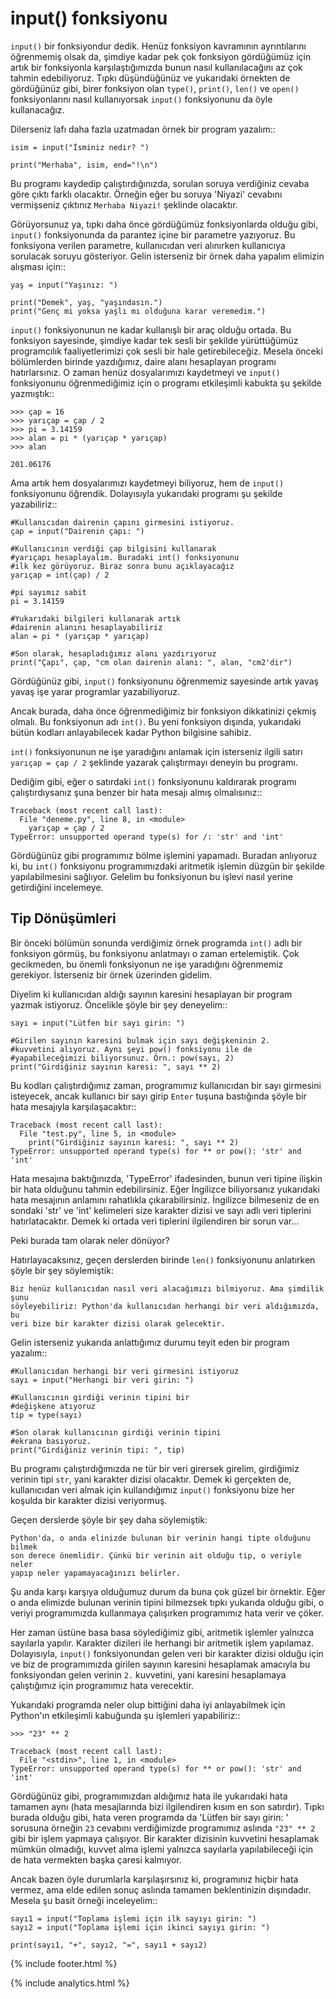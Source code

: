 #    input() fonksiyonu


``input()`` bir fonksiyondur dedik. Henüz fonksiyon kavramının ayrıntılarını
öğrenmemiş olsak da, şimdiye kadar pek çok fonksiyon gördüğümüz için artık bir
fonksiyonla karşılaştığımızda bunun nasıl kullanılacağını az çok tahmin
edebiliyoruz. Tıpkı düşündüğünüz ve yukarıdaki örnekten de gördüğünüz gibi,
birer fonksiyon olan ``type()``, ``print()``, ``len()`` ve ``open()``
fonksiyonlarını nasıl kullanıyorsak ``input()`` fonksiyonunu da öyle
kullanacağız.

Dilerseniz lafı daha fazla uzatmadan örnek bir program yazalım::

    isim = input("İsminiz nedir? ")

    print("Merhaba", isim, end="!\n")

Bu programı kaydedip çalıştırdığınızda, sorulan soruya verdiğiniz cevaba göre
çıktı farklı olacaktır. Örneğin eğer bu soruya 'Niyazi' cevabını vermişseniz
çıktınız `Merhaba Niyazi!` şeklinde olacaktır.

Görüyorsunuz ya, tıpkı daha önce gördüğümüz fonksiyonlarda olduğu gibi,
``input()`` fonksiyonunda da parantez içine bir parametre yazıyoruz. Bu
fonksiyona verilen parametre, kullanıcıdan veri alınırken kullanıcıya sorulacak
soruyu gösteriyor. Gelin isterseniz bir örnek daha yapalım elimizin alışması
için::

    yaş = input("Yaşınız: ")

    print("Demek", yaş, "yaşındasın.")
    print("Genç mi yoksa yaşlı mı olduğuna karar veremedim.")

``input()`` fonksiyonunun ne kadar kullanışlı bir araç olduğu ortada. Bu
fonksiyon sayesinde, şimdiye kadar tek sesli bir şekilde yürüttüğümüz
programcılık faaliyetlerimizi çok sesli bir hale getirebileceğiz. Mesela önceki
bölümlerden birinde yazdığımız, daire alanı hesaplayan programı hatırlarsınız. O
zaman henüz dosyalarımızı kaydetmeyi ve ``input()`` fonksiyonunu öğrenmediğimiz
için o programı etkileşimli kabukta şu şekilde yazmıştık::

    >>> çap = 16
    >>> yarıçap = çap / 2
    >>> pi = 3.14159
    >>> alan = pi * (yarıçap * yarıçap)
    >>> alan

    201.06176

Ama artık hem dosyalarımızı kaydetmeyi biliyoruz, hem de ``input()``
fonksiyonunu öğrendik. Dolayısıyla yukarıdaki programı şu şekilde yazabiliriz::

    #Kullanıcıdan dairenin çapını girmesini istiyoruz.
    çap = input("Dairenin çapı: ")

    #Kullanıcının verdiği çap bilgisini kullanarak
    #yarıçapı hesaplayalım. Buradaki int() fonksiyonunu
    #ilk kez görüyoruz. Biraz sonra bunu açıklayacağız
    yarıçap = int(çap) / 2

    #pi sayımız sabit
    pi = 3.14159

    #Yukarıdaki bilgileri kullanarak artık
    #dairenin alanını hesaplayabiliriz
    alan = pi * (yarıçap * yarıçap)

    #Son olarak, hesapladığımız alanı yazdırıyoruz
    print("Çapı", çap, "cm olan dairenin alanı: ", alan, "cm2'dir")

Gördüğünüz gibi, ``input()`` fonksiyonunu öğrenmemiz sayesinde artık yavaş yavaş
işe yarar programlar yazabiliyoruz.

Ancak burada, daha önce öğrenmediğimiz bir fonksiyon dikkatinizi çekmiş olmalı.
Bu fonksiyonun adı ``int()``. Bu yeni fonksiyon dışında, yukarıdaki bütün
kodları anlayabilecek kadar Python bilgisine sahibiz.

``int()`` fonksiyonunun ne işe yaradığını anlamak için isterseniz ilgili satırı
``yarıçap = çap / 2`` şeklinde yazarak çalıştırmayı deneyin bu programı.

Dediğim gibi, eğer o satırdaki ``int()`` fonksiyonunu kaldırarak programı
çalıştırdıysanız şuna benzer bir hata mesajı almış olmalısınız::

    Traceback (most recent call last):
      File "deneme.py", line 8, in <module>
        yarıçap = çap / 2
    TypeError: unsupported operand type(s) for /: 'str' and 'int'

Gördüğünüz gibi programımız bölme işlemini yapamadı. Buradan anlıyoruz ki, bu
``int()`` fonksiyonu programımızdaki aritmetik işlemin düzgün bir şekilde
yapılabilmesini sağlıyor. Gelelim bu fonksiyonun bu işlevi nasıl yerine
getirdiğini incelemeye.

## Tip Dönüşümleri


Bir önceki bölümün sonunda verdiğimiz örnek programda ``int()`` adlı bir
fonksiyon görmüş, bu fonksiyonu anlatmayı o zaman ertelemiştik. Çok gecikmeden,
bu önemli fonksiyonun ne işe yaradığını öğrenmemiz gerekiyor. İsterseniz bir
örnek üzerinden gidelim.

Diyelim ki kullanıcıdan aldığı sayının karesini hesaplayan bir program yazmak
istiyoruz. Öncelikle şöyle bir şey deneyelim::

    sayı = input("Lütfen bir sayı girin: ")

    #Girilen sayının karesini bulmak için sayı değişkeninin 2.
    #kuvvetini alıyoruz. Aynı şeyi pow() fonksiyonu ile de
    #yapabileceğimizi biliyorsunuz. Örn.: pow(sayı, 2)
    print("Girdiğiniz sayının karesi: ", sayı ** 2)

Bu kodları çalıştırdığımız zaman, programımız kullanıcıdan bir sayı girmesini
isteyecek, ancak kullanıcı bir sayı girip `Enter` tuşuna bastığında şöyle bir
hata mesajıyla karşılaşacaktır::

    Traceback (most recent call last):
      File "test.py", line 5, in <module>
        print("Girdiğiniz sayının karesi: ", sayı ** 2)
    TypeError: unsupported operand type(s) for ** or pow(): 'str' and 'int'

Hata mesajına baktığınızda, 'TypeError' ifadesinden, bunun veri tipine ilişkin
bir hata olduğunu tahmin edebilirsiniz. Eğer İngilizce biliyorsanız yukarıdaki
hata mesajının anlamını rahatlıkla çıkarabilirsiniz. İngilizce bilmeseniz de en
sondaki 'str' ve 'int' kelimeleri size karakter dizisi ve sayı adlı veri
tiplerini hatırlatacaktır. Demek ki ortada veri tiplerini ilgilendiren bir sorun
var...

Peki burada tam olarak neler dönüyor?

Hatırlayacaksınız, geçen derslerden birinde ``len()`` fonksiyonunu anlatırken
şöyle bir şey söylemiştik:

    Biz henüz kullanıcıdan nasıl veri alacağımızı bilmiyoruz. Ama şimdilik şunu
    söyleyebiliriz: Python'da kullanıcıdan herhangi bir veri aldığımızda, bu
    veri bize bir karakter dizisi olarak gelecektir.

Gelin isterseniz yukarıda anlattığımız durumu teyit eden bir program yazalım::

    #Kullanıcıdan herhangi bir veri girmesini istiyoruz
    sayı = input("Herhangi bir veri girin: ")

    #Kullanıcının girdiği verinin tipini bir
    #değişkene atıyoruz
    tip = type(sayı)

    #Son olarak kullanıcının girdiği verinin tipini
    #ekrana basıyoruz.
    print("Girdiğiniz verinin tipi: ", tip)

Bu programı çalıştırdığımızda ne tür bir veri girersek girelim, girdiğimiz
verinin tipi `str`, yani karakter dizisi olacaktır. Demek ki gerçekten de,
kullanıcıdan veri almak için kullandığımız ``input()`` fonksiyonu bize her
koşulda bir karakter dizisi veriyormuş.

Geçen derslerde şöyle bir şey daha söylemiştik:

    Python'da, o anda elinizde bulunan bir verinin hangi tipte olduğunu bilmek
    son derece önemlidir. Çünkü bir verinin ait olduğu tip, o veriyle neler
    yapıp neler yapamayacağınızı belirler.

Şu anda karşı karşıya olduğumuz durum da buna çok güzel bir örnektir. Eğer o
anda elimizde bulunan verinin tipini bilmezsek tıpkı yukarıda olduğu gibi, o
veriyi programımızda kullanmaya çalışırken programımız hata verir ve çöker.

Her zaman üstüne basa basa söylediğimiz gibi, aritmetik işlemler yalnızca
sayılarla yapılır. Karakter dizileri ile herhangi bir aritmetik işlem yapılamaz.
Dolayısıyla, ``input()`` fonksiyonundan gelen veri bir karakter dizisi olduğu
için ve biz de programımızda girilen sayının karesini hesaplamak amacıyla bu
fonksiyondan gelen verinin `2.` kuvvetini, yani karesini hesaplamaya
çalıştığımız için programımız hata verecektir.

Yukarıdaki programda neler olup bittiğini daha iyi anlayabilmek için Python'ın
etkileşimli kabuğunda şu işlemleri yapabiliriz::

    >>> "23" ** 2

    Traceback (most recent call last):
      File "<stdin>", line 1, in <module>
    TypeError: unsupported operand type(s) for ** or pow(): 'str' and 'int'

Gördüğünüz gibi, programımızdan aldığımız hata ile yukarıdaki hata tamamen aynı
(hata mesajlarında bizi ilgilendiren kısım en son satırdır). Tıpkı burada olduğu
gibi, hata veren programda da 'Lütfen bir sayı girin: ' sorusuna örneğin `23`
cevabını verdiğimizde programımız aslında ``"23" ** 2`` gibi bir işlem yapmaya
çalışıyor. Bir karakter dizisinin kuvvetini hesaplamak mümkün olmadığı, kuvvet
alma işlemi yalnızca sayılarla yapılabileceği için de hata vermekten başka
çaresi kalmıyor.

Ancak bazen öyle durumlarla karşılaşırsınız ki, programınız hiçbir hata vermez,
ama elde edilen sonuç aslında tamamen beklentinizin dışındadır. Mesela şu basit
örneği inceleyelim::

    sayı1 = input("Toplama işlemi için ilk sayıyı girin: ")
    sayı2 = input("Toplama işlemi için ikinci sayıyı girin: ")

    print(sayı1, "+", sayı2, "=", sayı1 + sayı2)
    
{% include footer.html %}

{% include analytics.html %}
